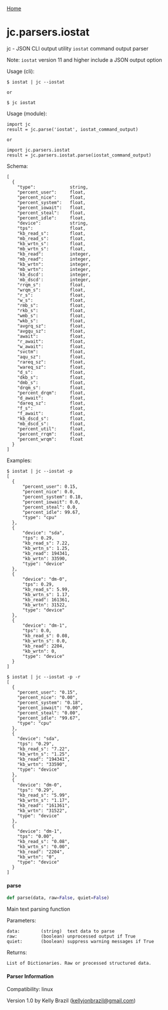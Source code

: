 [Home](https://kellyjonbrazil.github.io/jc/)
<a id="jc.parsers.iostat"></a>

# jc.parsers.iostat

jc - JSON CLI output utility `iostat` command output parser

Note: `iostat` version 11 and higher include a JSON output option

Usage (cli):

    $ iostat | jc --iostat

    or

    $ jc iostat

Usage (module):

    import jc
    result = jc.parse('iostat', iostat_command_output)

    or

    import jc.parsers.iostat
    result = jc.parsers.iostat.parse(iostat_command_output)

Schema:

    [
      {
        "type":             string,
        "percent_user":     float,
        "percent_nice":     float,
        "percent_system":   float,
        "percent_iowait":   float,
        "percent_steal":    float,
        "percent_idle":     float,
        "device":           string,
        "tps":              float,
        "kb_read_s":        float,
        "mb_read_s":        float,
        "kb_wrtn_s":        float,
        "mb_wrtn_s":        float,
        "kb_read":          integer,
        "mb_read":          integer,
        "kb_wrtn":          integer,
        "mb_wrtn":          integer,
        'kb_dscd':          integer,
        'mb_dscd':          integer,
        "rrqm_s":           float,
        "wrqm_s":           float,
        "r_s":              float,
        "w_s":              float,
        "rmb_s":            float,
        "rkb_s":            float,
        "wmb_s":            float,
        "wkb_s":            float,
        "avgrq_sz":         float,
        "avgqu_sz":         float,
        "await":            float,
        "r_await":          float,
        "w_await":          float,
        "svctm":            float,
        "aqu_sz":           float,
        "rareq_sz":         float,
        "wareq_sz":         float,
        "d_s":              float,
        "dkb_s":            float,
        "dmb_s":            float,
        "drqm_s":           float,
        "percent_drqm":     float,
        "d_await":          float,
        "dareq_sz":         float,
        "f_s":              float,
        "f_await":          float,
        "kb_dscd_s":        float,
        "mb_dscd_s":        float,
        "percent_util":     float,
        "percent_rrqm":     float,
        "percent_wrqm":     float
      }
    ]

Examples:

    $ iostat | jc --iostat -p
    [
      {
          "percent_user": 0.15,
          "percent_nice": 0.0,
          "percent_system": 0.18,
          "percent_iowait": 0.0,
          "percent_steal": 0.0,
          "percent_idle": 99.67,
          "type": "cpu"
      },
      {
          "device": "sda",
          "tps": 0.29,
          "kb_read_s": 7.22,
          "kb_wrtn_s": 1.25,
          "kb_read": 194341,
          "kb_wrtn": 33590,
          "type": "device"
      },
      {
          "device": "dm-0",
          "tps": 0.29,
          "kb_read_s": 5.99,
          "kb_wrtn_s": 1.17,
          "kb_read": 161361,
          "kb_wrtn": 31522,
          "type": "device"
      },
      {
          "device": "dm-1",
          "tps": 0.0,
          "kb_read_s": 0.08,
          "kb_wrtn_s": 0.0,
          "kb_read": 2204,
          "kb_wrtn": 0,
          "type": "device"
      }
    ]

    $ iostat | jc --iostat -p -r
    [
      {
        "percent_user": "0.15",
        "percent_nice": "0.00",
        "percent_system": "0.18",
        "percent_iowait": "0.00",
        "percent_steal": "0.00",
        "percent_idle": "99.67",
        "type": "cpu"
      },
      {
        "device": "sda",
        "tps": "0.29",
        "kb_read_s": "7.22",
        "kb_wrtn_s": "1.25",
        "kb_read": "194341",
        "kb_wrtn": "33590",
        "type": "device"
      },
      {
        "device": "dm-0",
        "tps": "0.29",
        "kb_read_s": "5.99",
        "kb_wrtn_s": "1.17",
        "kb_read": "161361",
        "kb_wrtn": "31522",
        "type": "device"
      },
      {
        "device": "dm-1",
        "tps": "0.00",
        "kb_read_s": "0.08",
        "kb_wrtn_s": "0.00",
        "kb_read": "2204",
        "kb_wrtn": "0",
        "type": "device"
      }
    ]

<a id="jc.parsers.iostat.parse"></a>

#### parse

```python
def parse(data, raw=False, quiet=False)
```

Main text parsing function

Parameters:

    data:        (string)  text data to parse
    raw:         (boolean) unprocessed output if True
    quiet:       (boolean) suppress warning messages if True

Returns:

    List of Dictionaries. Raw or processed structured data.

#### Parser Information
Compatibility:  linux

Version 1.0 by Kelly Brazil (kellyjonbrazil@gmail.com)
